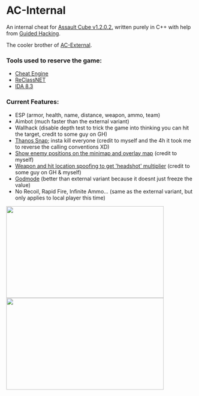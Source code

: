 # AC-Internal
An internal cheat for [Assault Cube v1.2.0.2.](https://assault.cubers.net/) written purely in C++ with help from [Guided Hacking](https://guidedhacking.com/).

The cooler brother of [AC-External](https://github.com/kennyhml/AC-External).
### Tools used to reserve the game:
- [Cheat Engine](https://github.com/cheat-engine/cheat-engine)
- [ReClassNET](https://github.com/ReClassNET/ReClass.NET)
- [IDA 8.3](https://hex-rays.com/ida-pro/)

### Current Features:
- ESP (armor, health, name, distance, weapon, ammo, team)
- Aimbot (much faster than the external variant)
- Wallhack (disable depth test to trick the game into thinking you can hit the target, credit to some guy on GH)
- [Thanos Snap][kill]; insta kill everyone (credit to myself and the 4h it took me to reverse the calling conventions XD)
- [Show enemy positions on the minimap and overlay map][map] (credit to myself)
- [Weapon and hit location spoofing to get 'headshot' multiplier][headshot] (credit to some guy on GH & myself)
- [Godmode][godmode] (better than external variant because it doesnt just freeze the value)
- No Recoil, Rapid Fire, Infinite Ammo... (same as the external variant, but only applies to local player this time)

<p float="left">
  <img src="demo/demoTeleport.gif" width="420" height="245" />
  <img src="demo/demoWallhackAimbot.gif" width="420" height="245" />
</p>


[godmode]: https://github.com/kennyhml/AC-Internal/blob/bdcccaf0d971875973c4ae83b4609dd55523b33a/ACInternal/src/hooks/health.cpp#L8
[headshot]: https://github.com/kennyhml/AC-Internal/blob/bdcccaf0d971875973c4ae83b4609dd55523b33a/ACInternal/src/hooks/headshot.cpp#L7
[map]: https://github.com/kennyhml/AC-Internal/blob/bdcccaf0d971875973c4ae83b4609dd55523b33a/ACInternal/src/hooks/map.cpp#L6
[kill]: https://github.com/kennyhml/AC-Internal/blob/bf304a478de419e63c95180235ac05c4f34fb233/ACInternal/src/sdk/kill.cpp#L40
